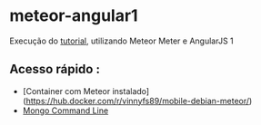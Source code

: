 # meteor-angular1
Execução do [tutorial](http://www.angular-meteor.com/), utilizando Meteor Meter e AngularJS 1



## Acesso rápido :
- [Container com Meteor instalado] (https://hub.docker.com/r/vinnyfs89/mobile-debian-meteor/)
- [Mongo Command Line](https://github.com/vinnyfs89/meteor-angular1/tree/master/server)
